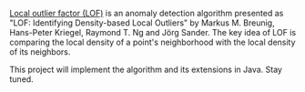 [Local outlier factor (LOF)](http://en.wikipedia.org/wiki/Local_outlier_factor) is an anomaly detection algorithm presented as "LOF: Identifying Density-based Local Outliers" by Markus M. Breunig, Hans-Peter Kriegel, Raymond T. Ng and Jörg Sander. The key idea of LOF is comparing the local density of a point's neighborhood with the local density of its neighbors.

This project will implement the algorithm and its extensions in Java. Stay tuned.
